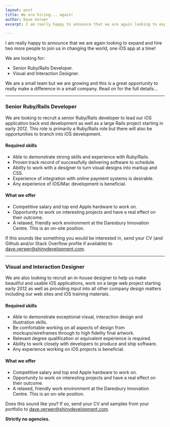 ```yaml
--- 
layout: post
title: We are hiring... again!
author: Dave Verwer
excerpt: I am really happy to announce that we are again looking to expand and hire two more people to join us in changing the world, one iOS app at a time! We are looking for a Senior Ruby/Rails Developer and also a Visual and Interaction Designer.

---
```

I am really happy to announce that we are again looking to expand and hire two more people to join us in changing the world, one iOS app at a time!

We are looking for:

* Senior Ruby/Rails Developer.
* Visual and Interaction Designer.

We are a small team but we are growing and this is a great opportunity to really make a difference in a small company. Read on for the full details...

---

### Senior Ruby/Rails Developer

We are looking to recruit a senior Ruby/Rails developer to lead our iOS application back end development as well as a large Rails project starting in early 2012. This role is primarily a Ruby/Rails role but there will also be opportunities to branch into iOS development.

#### Required skills
* Able to demonstrate strong skills and experience with Ruby/Rails.
* Proven track record of successfully delivering software to schedule.
* Ability to work with a designer to turn visual designs into markup and CSS.
* Experience of integration with online payment systems is desirable.
* Any experience of iOS/Mac development is beneficial.

#### What we offer
* Competitive salary and top end Apple hardware to work on.
* Opportunity to work on interesting projects and have a real effect on their outcome.
* A relaxed, friendly work environment at the Daresbury Innovation Centre. This is an on-site position.

If this sounds like something you would be interested in, send your CV (and Github and/or Stack Overflow profile if available) to [dave.verwer@shinydevelopment.com](mailto:dave.verwer@shinydevelopment.com).

---

### Visual and Interaction Designer

We are also looking to recruit an in-house designer to help us make beautiful and usable iOS applications, work on a large web project starting early 2012 as well as providing input into all other company design matters including our web sites and iOS training materials.

#### Required skills
* Able to demonstrate exceptional visual, interaction design and illustration skills.
* Be comfortable working on all aspects of design from mockups/wireframes through to high fidelity final artwork.
* Relevant degree qualification or equivalent experience is required.
* Ability to work closely with developers to produce and ship software.
* Any experience working on iOS projects is beneficial.

#### What we offer
* Competitive salary and top end Apple hardware to work on.
* Opportunity to work on interesting projects and have a real effect on their outcome.
* A relaxed, friendly work environment at the Daresbury Innovation Centre. This is an on-site position.

Does this sound like you? If so, send your CV and samples from your portfolio to [dave.verwer@shinydevelopment.com](mailto:dave.verwer@shinydevelopment.com).

**Strictly no agencies.**